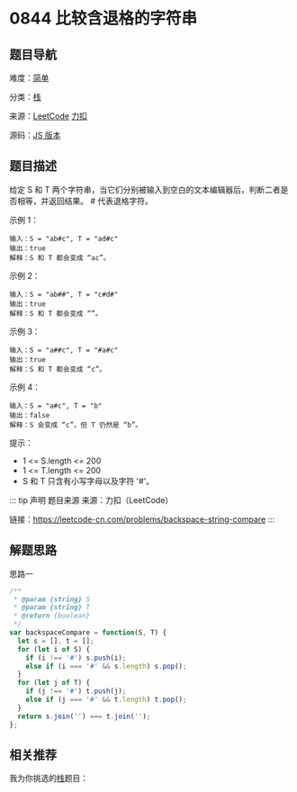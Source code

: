 # 0844 比较含退格的字符串


## 题目导航

难度：[简单](/solution/easy/)

分类：[栈](/art/stack.html)

来源：[LeetCode](https://leetcode.com/problems/backspace-string-compare/)  [力扣](https://leetcode-cn.com/problems/backspace-string-compare/)

源码：[JS 版本](https://github.com/swpuLeo/leetcode/blob/master/src/easy/0844-backspace-string-compare.js)






## 题目描述

给定 S 和 T 两个字符串，当它们分别被输入到空白的文本编辑器后，判断二者是否相等，并返回结果。 # 代表退格字符。



示例 1：

```
输入：S = "ab#c", T = "ad#c"
输出：true
解释：S 和 T 都会变成 “ac”。
```

示例 2：

```
输入：S = "ab##", T = "c#d#"
输出：true
解释：S 和 T 都会变成 “”。
```

示例 3：

```
输入：S = "a##c", T = "#a#c"
输出：true
解释：S 和 T 都会变成 “c”。
```

示例 4：

```
输入：S = "a#c", T = "b"
输出：false
解释：S 会变成 “c”，但 T 仍然是 “b”。
```


提示：

- 1 <= S.length <= 200
- 1 <= T.length <= 200
- S 和 T 只含有小写字母以及字符 '#'。



::: tip 声明 题目来源
来源：力扣（LeetCode）

链接：https://leetcode-cn.com/problems/backspace-string-compare
:::



## 解题思路


思路一

```js
/**
 * @param {string} S
 * @param {string} T
 * @return {boolean}
 */
var backspaceCompare = function(S, T) {
  let s = [], t = [];
  for (let i of S) {
    if (i !== '#') s.push(i);
    else if (i === '#' && s.length) s.pop();
  }
  for (let j of T) {
    if (j !== '#') t.push(j);
    else if (j === '#' && t.length) t.pop();
  }
  return s.join('') === t.join('');
};
```





## 相关推荐

我为你挑选的[栈](/art/stack.html)题目：

